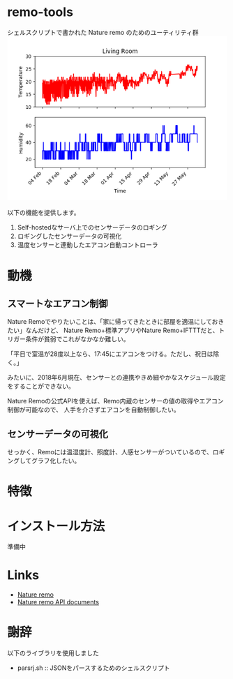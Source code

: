 # remo-tools
シェルスクリプトで書かれた Nature remo のためのユーティリティ群
![sample_images](https://github.com/mixsoda/remo-tools/blob/master/images/sample_figure.png?raw=true "sample")

以下の機能を提供します。
1. Self-hostedなサーバ上でのセンサーデータのロギング
2. ロギングしたセンサーデータの可視化
3. 温度センサーと連動したエアコン自動コントローラ

# 動機
## スマートなエアコン制御
Nature Remoでやりたいことは、「家に帰ってきたときに部屋を適温にしておきたい」なんだけど、
Nature Remo+標準アプリやNature Remo+IFTTTだと、トリガー条件が貧弱でこれがなかなか難しい。

「平日で室温が28度以上なら、17:45にエアコンをつける。ただし、祝日は除く。」

みたいに、2018年6月現在、センサーとの連携やきめ細やかなスケジュール設定をすることができない。

Nature Remoの公式APIを使えば、Remo内蔵のセンサーの値の取得やエアコン制御が可能なので、
人手を介さずエアコンを自動制御したい。

## センサーデータの可視化
せっかく、Remoには温湿度計、照度計、人感センサーがついているので、ロギングしてグラフ化したい。

# 特徴

# インストール方法
準備中

# Links
- [Nature remo](https://nature.global/)
- [Nature remo API documents](https://developer.nature.global/)

# 謝辞
以下のライブラリを使用しました
- parsrj.sh :: JSONをパースするためのシェルスクリプト